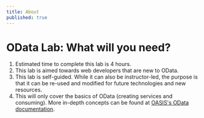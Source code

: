 ```yaml
---
title: About
published: true
---
```


# OData Lab: What will you need?

1. Estimated time to complete this lab is 4 hours.
1. This lab is aimed towards web developers that are new to OData.
1. This lab is self-guided. While it can also be instructor-led, the purpose is that it can be re-used and modified for future technologies and new resources.
1. This will only cover the basics of OData (creating services and consuming). More in-depth concepts can be found at [OASIS's OData documentation](http://www.odata.org/documentation/).
